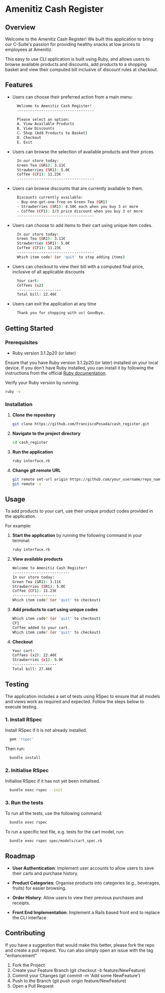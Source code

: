 # Amenitiz Cash Register

## Overview

Welcome to the Amenitiz Cash Register! We built this application to bring our C-Suite's passion for providing healthy
snacks at low prices to employees at Amenitiz.

This easy to use CLI application is built
using Ruby, and allows users to  browse available products and discounts, add
products to a shopping basket and view their computed bill inclusive of discount
rules at checkout.

## Features

- Users can choose their preferred action from a main menu:

  ```bash
    Welcome to Amenitiz Cash Register!
    -----------------------------------

    Please select an option:
    A. View Available Products
    B. View Discounts
    C. Shop (Add Products to Basket)
    D. Checkout
    E. Exit
  ```

- Users can browse the selection of available products and their prices.

  ```bash
    In our store today:
    Green Tea (GR1): 3.11€
    Strawberries (SR1): 5.0€
    Coffee (CF1): 11.23€
    -----------------------------------
  ```

- Users can browse discounts that are currently available to them.

  ```bash
    Discounts currently available:
    - Buy-one-get-one-free on Green Tea (GR1)
    - Strawberries (SR1): 4.50€ each when you buy 3 or more
    - Coffee (CF1): 2/3 price discount when you buy 3 or more
    -----------------------------------
  ```

- Users can choose to add items to their cart using unique item codes.

  ```bash
    In our store today:
    Green Tea (GR1): 3.11€
    Strawberries (SR1): 5.0€
    Coffee (CF1): 11.23€
    -----------------------------------
    Which item code? (or 'quit' to stop adding items)
  ```

- Users can checkout to view their bill with a computed final price, inclusive
of all applicable discounts

  ```bash
    Your cart:
    Coffees (x2)
    --------------------
    Total bill: 22.46€
  ```

- Users can exit the application at any time

  ```bash
    Thank you for shopping with us! Goodbye.
  ```


## Getting Started

### Prerequisites

- Ruby version 3.1.2p20 (or later)

Ensure that you have Ruby version 3.1.2p20 (or later) installed on your local device. If you don't have Ruby installed, you can install it by following the instructions from the official [Ruby documentation](https://www.ruby-lang.org/en/documentation/installation/).

Verify your Ruby version by running:

```bash
ruby -v
```

### Installation

1. **Clone the repository**

   ```bash
   git clone https://github.com/FranciscoPosada/cash_register.git
2. **Navigate to the project directory**
    ```bash
    cd cash_register
3. **Run the application**
    ```bash
    ruby interface.rb
4. **Change git remote URL**
    ```bash
    git remote set-url origin https://github.com/your_username/repo_name.git
    git remote -v
    ```


## Usage

To add products to your cart, use their unique product codes provided in the
application.

For example:

1. **Start the application** by running the following command in your terminal:

   ```bash
   ruby interface.rb
2. **View available products**

    ```bash
    Welcome to Amenitiz Cash Register!
    --------------------------
    In our store today:
    Green Tea (GR1): 3.11€
    Strawberries (SR1): 5.0€
    Coffee (CF1): 11.23€
    --------------------
    Which item code? (or 'quit' to checkout)
   ```

3. **Add products to cart using unique codes**

    ```bash
    Which item code? (or 'quit' to checkout)
    CF1
    Coffee added to your cart.
    Which item code? (or 'quit' to checkout)
    ```

4. **Checkout**

    ```bash
    Your cart:
    Coffees (x2): 22.46€
    Strawberries (x1): 5.0€
    --------------------
    Total bill: 27.46€
    ```


## Testing

The application includes a set of tests using RSpec to ensure that all models and
views work as required and expected. Follow the steps below to execute testing.

### 1. Install RSpec
Install RSpec if it is not already installed.

```bash
  gem 'rspec'
```
Then run:

```bash
  bundle install
```
### 2. Initialise RSpec
Initialise RSpec if it has not yet been initialised.

```bash
  bundle exec rspec --init
```

### 3. Run the tests
To run all the tests, use the following command:

```bash
  bundle exec rspec
```

To run a specific test file, e.g. tests for the cart model, run:

```bash
  bundle exec rspec spec/models/cart_spec.rb
```



## Roadmap

- **User Authentication**: Implement user accounts to allow users to save their carts and purchase history.

- **Product Categories**: Organise products into categories (e.g., beverages, fruits) for easier browsing.

- **Order History**: Allow users to view their previous purchases and receipts.

- **Front End Implementation**: Implement a Rails based front end to replace the
CLI interface

## Contributing

If you have a suggestion that would make this better, please fork the repo and create a pull request. You can also simply open an issue with the tag "enhancement"

1. Fork the Project
2. Create your Feature Branch (git checkout -b feature/NewFeature)
3. Commit your Changes (git commit -m 'Add some NewFeature')
4. Push to the Branch (git push origin feature/NewFeature)
45. Open a Pull Request

